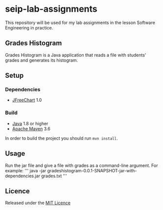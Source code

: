 # seip-lab-assignments

This repository will be used for my lab assignments in the lesson Software Engineering in practice.

## Grades Histogram

Grades Histogram is a Java application that reads a file with students’ grades and generates its histogram.

## Setup

### Dependencies

* [JFreeChart](https://mvnrepository.com/artifact/org.jfree/jfreechart) 1.0

### Build

* [Java](https://www.oracle.com/java/technologies/javase-downloads.html) 1.8 or higher
* [Apache Maven](https://maven.apache.org/) 3.6

In order to build the project you should run `mvn install`.

## Usage

Run the jar file and give a file with grades as a command-line argument.
For example:
'''
java -jar gradeshistogram-0.0.1-SNAPSHOT-jar-with-dependencies.jar grades.txt
'''

## Licence

Released under the [MIT Licence](https://choosealicense.com/licenses/mit/)